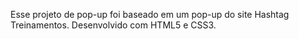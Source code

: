 Esse projeto de pop-up foi baseado em um pop-up do site Hashtag Treinamentos.
Desenvolvido com HTML5 e CSS3.
